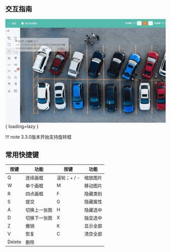 ## 交互指南

![img](../assets/images/ohnrrq.gif){ loading=lazy }

!!! note
    3.3.0版本开始支持旋转框

## 常用快捷键

| 按键        | 功能         | 按键 | 功能 |
| ----------- | ------------ | ---- | ---- |
| Q           | 连续画框     | 滚轮；+ / - | 缩放图片 |
| W           | 单个画框     | M | 移动图片 |
| R           | 四点画框     | F | 隐藏类别 |
| S           | 提交         | G | 隐藏属性 |
| A           | 切换上一张图 | H | 隐藏选中 |
| D           | 切换下一张图 | X | 独显选中 |
| Z           | 撤销         | K | 显示全部 |
| V           | 恢复         | C | 清空全部 |
| Delete      | 删除         |      |      |

